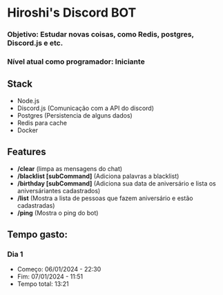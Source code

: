 # Hiroshi's Discord BOT

### Objetivo: Estudar novas coisas, como Redis, postgres, Discord.js e etc.

### Nível atual como programador: Iniciante

## Stack

- Node.js
- Discord.js (Comunicação com a API do discord)
- Postgres (Persistencia de alguns dados)
- Redis para cache
- Docker

## Features

- **/clear** (limpa as mensagens do chat)
- **/blacklist [subCommand]** (Adiciona palavras a blacklist)
- **/birthday [subCommand]** (Adiciona sua data de aniversário e lista os aniversáriantes cadastrados)
- **/list** (Mostra a lista de pessoas que fazem aniversário e estão cadastradas)
- **/ping** (Mostra o ping do bot)

## Tempo gasto:

### Dia 1

- Começo: 06/01/2024 - 22:30
- Fim: 07/01/2024 - 11:51
- Tempo total: 13:21
